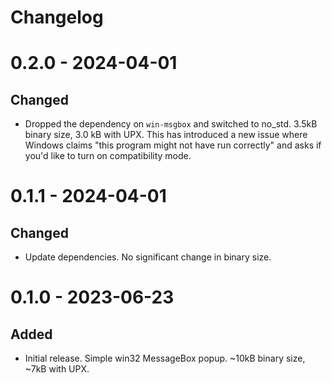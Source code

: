 # Changelog

# 0.2.0 - 2024-04-01

## Changed

- Dropped the dependency on `win-msgbox` and switched to no_std. 3.5kB binary size, 3.0 kB with UPX. This has introduced
  a new issue where Windows claims "this program might not have run correctly" and asks if you'd like to turn on
  compatibility mode.

# 0.1.1 - 2024-04-01

## Changed

- Update dependencies. No significant change in binary size.

# 0.1.0 - 2023-06-23

## Added

- Initial release. Simple win32 MessageBox popup. ~10kB binary size, ~7kB with UPX.
